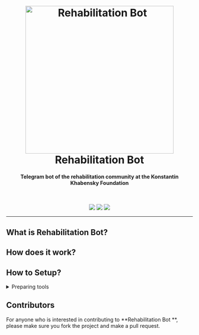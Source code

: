 <h1 align="center">
  <br>
  <img src="https://imgur.com/NdZzDex.png" width=400 weigth=500 alt="Rehabilitation Bot">
  <br>
  Rehabilitation Bot
</h1>

<h4 align="center">
  Telegram bot of the rehabilitation community at the Konstantin Khabensky Foundation
</h4>
<br>
<p align="center">
  <img src="https://img.shields.io/badge/Python-3.11.1-red">
  <img src="https://img.shields.io/badge/Python_Telegram_Bot-20.2-red">
  <img src="https://img.shields.io/badge/Pydantic-1.10.7-red">
</p>

---

## What is Rehabilitation Bot?


## How does it work?


## How to Setup?

<details>
<summary> 
 Preparing tools 
</summary>
<details>
<summary> Poetry</summary>
Install poetry from [official website](https://python-poetry.org/docs/#installation).


After installation, restart the shell and enter the command
```
 poetry --version
```
If installation was successful, you will receive a similar response
```
 Poetry (version 1.3.1)
```
For further work, enter the command
```
 poetry config virtualenvs.in-project true
```
This command is necessary for creating a virtual environment in
the project folder.

After the previous command, create a virtual environment using the command
```
 poetry install
```
The result is a creation of a  _.venv_  folder in the root of the project .
Dependencies for creating an environment takes from poetry.lock (priority) and pyproject.toml

To add a new dependency to the environment, run the command
```
 poetry add <package_name>
```
Application example
```
 poetry add starlette
```
##### How it works after setting up

To activate the virtual environment, enter the command

```
 poetry shell
```
It is possible to run project using a command without activating the environment:
```
 poetry run <script_name>.py
```

The order of work in the shell does not change
```
  python src\run_bot.py
```
A standard method of working with the activation of the environment in the terminal using available commands

WINDOWS:
```
 source .venv/Scripts/activate
```
UNIX:
```
 source .venv/bin/activate
```
</details>
<details>
<summary> Pre-commit </summary>

Pre-commit is a tool for automatically running various checks before committing

```
 pre-commit install
```

Then, with every commit, you will have an automatic
linter check, as well as automatic conversion to a code style.

</details>
</details>


## Contributors
For anyone who is interested in contributing to **Rehabilitation Bot
**, please make sure you fork the project and make a pull request.
